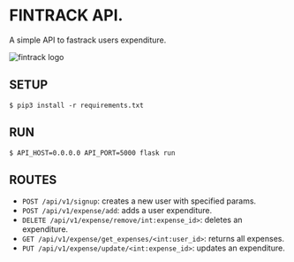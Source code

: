 # FINTRACK API.  
A simple API to fastrack users expenditure.  


![fintrack logo](https://i.imgur.com/I3m75vU.png)  



## SETUP  

```
$ pip3 install -r requirements.txt  
```

## RUN  

```
$ API_HOST=0.0.0.0 API_PORT=5000 flask run  
```

## ROUTES  

- `POST /api/v1/signup`: creates a new user with specified params.  
- `POST /api/v1/expense/add`: adds a user expenditure.  
- `DELETE /api/v1/expense/remove/int:expense_id>`: deletes an expenditure.
- `GET /api/v1/expense/get_expenses/<int:user_id>`: returns all expenses.
- `PUT /api/v1/expense/update/<int:expense_id>`: updates an expenditure.
